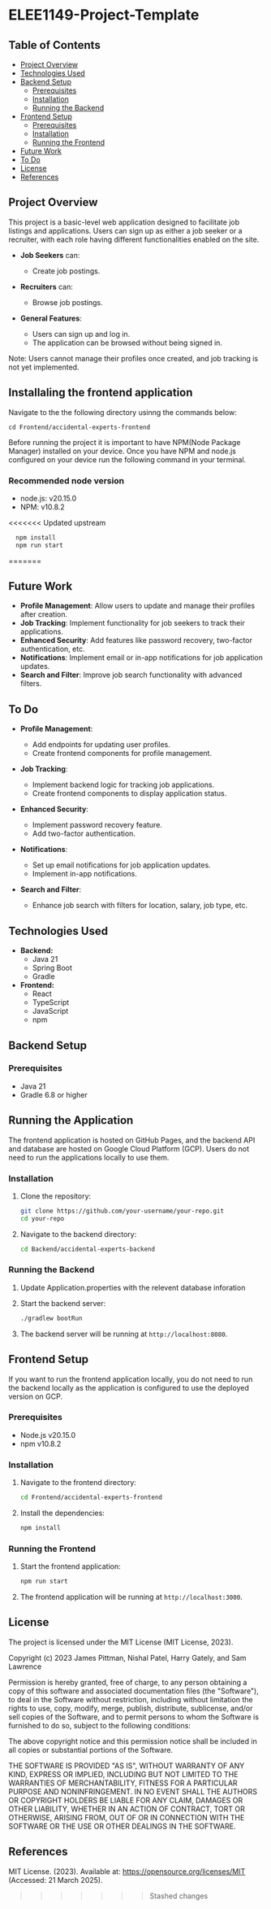 # ELEE1149-Project-Template
## Table of Contents
- [Project Overview](#project-overview)
- [Technologies Used](#technologies-used)
- [Backend Setup](#backend-setup)
  - [Prerequisites](#prerequisites)
  - [Installation](#installation)
  - [Running the Backend](#running-the-backend)
- [Frontend Setup](#frontend-setup)
  - [Prerequisites](#prerequisites-1)
  - [Installation](#installation-1)
  - [Running the Frontend](#running-the-frontend)
- [Future Work](#future-work)
- [To Do](#to-do)
- [License](#license)
- [References](#references)

## Project Overview
This project is a basic-level web application designed to facilitate job listings and applications. Users can sign up as either a job seeker or a recruiter, with each role having different functionalities enabled on the site.

- **Job Seekers** can:
    - Create job postings.

- **Recruiters** can:
    - Browse job postings.

- **General Features**:
    - Users can sign up and log in.
    - The application can be browsed without being signed in.

Note: Users cannot manage their profiles once created, and job tracking is not yet implemented.

## Installaling the frontend application

Navigate to the the following directory usinng the commands below:

```
cd Frontend/accidental-experts-frontend
```

Before running the project it is important to have NPM(Node Package Manager) installed on your device. Once you have NPM and node.js configured on your device run the following command in your terminal.

### Recommended node version

- node.js: v20.15.0
- NPM: v10.8.2

<<<<<<< Updated upstream
```bash
  npm install
  npm run start
```
=======
## Future Work
- **Profile Management**: Allow users to update and manage their profiles after creation.
- **Job Tracking**: Implement functionality for job seekers to track their applications.
- **Enhanced Security**: Add features like password recovery, two-factor authentication, etc.
- **Notifications**: Implement email or in-app notifications for job application updates.
- **Search and Filter**: Improve job search functionality with advanced filters.

## To Do
- **Profile Management**:
    - Add endpoints for updating user profiles.
    - Create frontend components for profile management.

- **Job Tracking**:
    - Implement backend logic for tracking job applications.
    - Create frontend components to display application status.

- **Enhanced Security**:
    - Implement password recovery feature.
    - Add two-factor authentication.

- **Notifications**:
    - Set up email notifications for job application updates.
    - Implement in-app notifications.

- **Search and Filter**:
    - Enhance job search with filters for location, salary, job type, etc.
## Technologies Used
- **Backend:**
    - Java 21
    - Spring Boot
    - Gradle
- **Frontend:**
    - React
    - TypeScript
    - JavaScript
    - npm

## Backend Setup

### Prerequisites
- Java 21
- Gradle 6.8 or higher

## Running the Application
The frontend application is hosted on GitHub Pages, and the backend API and database are hosted on Google Cloud Platform (GCP). Users do not need to run the applications locally to use them.

### Installation
1. Clone the repository:
    ```bash
    git clone https://github.com/your-username/your-repo.git
    cd your-repo
    ```

2. Navigate to the backend directory:
    ```bash
    cd Backend/accidental-experts-backend
    ```

### Running the Backend
1. Update Application.properties with the relevent database inforation

2. Start the backend server:
    ```bash
    ./gradlew bootRun
    ```

3. The backend server will be running at `http://localhost:8080`.

## Frontend Setup

If you want to run the frontend application locally, you do not need to run the backend locally as the application is configured to use the deployed version on GCP.

### Prerequisites
- Node.js v20.15.0
- npm v10.8.2

### Installation
1. Navigate to the frontend directory:
    ```bash
    cd Frontend/accidental-experts-frontend
    ```

2. Install the dependencies:
    ```bash
    npm install
    ```

### Running the Frontend
1. Start the frontend application:
    ```bash
    npm run start
    ```

2. The frontend application will be running at `http://localhost:3000`.

## License

The project is licensed under the MIT License (MIT License, 2023).

Copyright (c) 2023 James Pittman, Nishal Patel, Harry Gately, and Sam Lawrence

Permission is hereby granted, free of charge, to any person obtaining a copy
of this software and associated documentation files (the "Software"), to deal
in the Software without restriction, including without limitation the rights
to use, copy, modify, merge, publish, distribute, sublicense, and/or sell
copies of the Software, and to permit persons to whom the Software is
furnished to do so, subject to the following conditions:

The above copyright notice and this permission notice shall be included in all
copies or substantial portions of the Software.

THE SOFTWARE IS PROVIDED "AS IS", WITHOUT WARRANTY OF ANY KIND, EXPRESS OR
IMPLIED, INCLUDING BUT NOT LIMITED TO THE WARRANTIES OF MERCHANTABILITY,
FITNESS FOR A PARTICULAR PURPOSE AND NONINFRINGEMENT. IN NO EVENT SHALL THE
AUTHORS OR COPYRIGHT HOLDERS BE LIABLE FOR ANY CLAIM, DAMAGES OR OTHER
LIABILITY, WHETHER IN AN ACTION OF CONTRACT, TORT OR OTHERWISE, ARISING FROM,
OUT OF OR IN CONNECTION WITH THE SOFTWARE OR THE USE OR OTHER DEALINGS IN THE
SOFTWARE.

## References
MIT License. (2023). Available at: https://opensource.org/licenses/MIT (Accessed: 21 March 2025).
>>>>>>> Stashed changes
